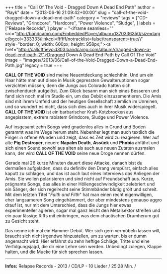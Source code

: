 +++
title = "Call Of The Void - Dragged Down A Dead End Path"
author = "Rayk"
date = "2013-06-16 21:09:42+00:00"
slug = "call-of-the-void-dragged-down-a-dead-end-path"
category = "reviews"
tags = ["CD-Reviews", "Grindcore", "Hardcore", "Power Violence", "Sludge", ]
labels = ["Relapse Records", ]
player = "<iframe seamless=\"\" src=\"http://bandcamp.com/EmbeddedPlayer/album=1370336350/size=large/bgcol=333333/linkcol=ffffff/notracklist=false/transparent=true/\" style=\"border: 0; width: 600px; height: 958px;\"><a href=\"http://callofthevoid303.bandcamp.com/album/dragged-down-a-dead-end-path-2\">Dragged Down A Dead End Path by Call Of The Void</a></iframe>"
image = "images//2013/06/Call-of-the-Void-Dragged-Down-a-Dead-End-Path.jpg"
legacy = true
+++

**CALL OF THE VOID** sind meine Neuentdeckung schlechthin. Und um ein Haar hätte man auf diese in Musik gepressten Gewalteruptionen sogar verzichten müssen, denn die Jungs aus Colorado hatten sich zwischendurch aufgelöst. Zum Glück besann man sich eines Besseren und fand sich noch mal im Studio ein, um das Debüt einzuzementieren. Die Amis sind mit ihrem Umfeld und der heutigen Gesellschaft ziemlich im Unreinen, und so wundert es nicht, dass sich dies auch in ihrer Musik widerspiegelt. **CALL OF THE VOID** ist ein barbarischer Kraft-Kotzbrocken aus angepisstem, extrem rabiatem Grindcore, Sludge und Power Violence.

Auf insgesamt zehn Songs wird gnadenlos alles in Grund und Boden gerammt was im Wege herum steht. Nebenher legt man auch textlich die Finger in offene Wunden und zeigt, dass es Zeit wird zu reagieren. Wer auf alte **Pig Destroyer**, neuere **Napalm Death**, **Assück** und **Phobia** abfährt und sich einen Sound sowohl aus alten als auch aus neuen Zutaten ausmalen kann, der wird **CALL OF THE VOID** seine neue Droge nennen dürfen.

Gerade mal 26 kurze Minuten dauert diese Attacke, danach bist du dermaßen aufgeladen, dass du definitiv den Drang verspürst, einfach alles kaputt zu schlagen, und das ist auch laut eines Interviews das Anliegen der Amis. Sie wollen polarisieren und sind nicht auf Freundschaft aus. Kurze, prägnante Songs, das alles in einer Höllengeschwindigkeit zelebriert und ein Sänger, der sich regelrecht seine Stimmbänder blutig grölt und schreit. Mit dem letzten Titel "_Faith and Filth_" hat man einen recht eigenwilligen, eher langsameren Song eingehämmert, der aber mindestens genauso aggro drauf ist, nur mit dem Unterschied, dass die Jungs hier etwas experimenteller agieren, sogar mal ganz leicht den Metalsektor streifen und ein paar lässige Riffs mit einbringen, was dem chaotischen Drumherum gut zu Gesicht steht.

Das nenne ich mal ein Hammer Debüt. Wer sich gern vermöbeln lassen will, braucht sich nicht irgendwo hinzustellen, um zu warten, bis er dumm angemacht wird: Hier erfährst du zehn heftige Schläge, Tritte und eine Verfolgungsjagd, die dir eine Lehre sein werden. Unbedingt zulegen, Klappe halten, und die Mucke für sich sprechen lassen.





---
**Infos:**
Relapse Records - 2013 / 
CD/LP - 10 Lieder / 25:28 Min. / 
